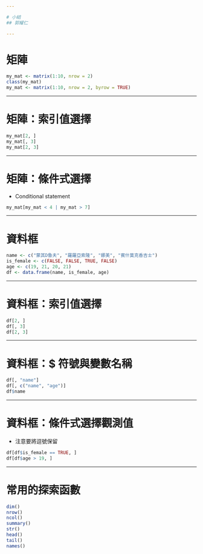 ```yaml
---

# 小結
## 郭耀仁

---
```


# 矩陣

```r
my_mat <- matrix(1:10, nrow = 2)
class(my_mat)
my_mat <- matrix(1:10, nrow = 2, byrow = TRUE)
```

---

# 矩陣：索引值選擇

```r
my_mat[2, ]
my_mat[, 3]
my_mat[2, 3]
```

---

# 矩陣：條件式選擇

- Conditional statement

```r
my_mat[my_mat < 4 | my_mat > 7]
```

---

# 資料框

```r
name <- c("蒙其D魯夫", "羅羅亞索隆", "娜美", "賓什莫克香吉士")
is_female <- c(FALSE, FALSE, TRUE, FALSE)
age <- c(19, 21, 20, 21)
df <- data.frame(name, is_female, age)
```

---

# 資料框：索引值選擇

```r
df[2, ]
df[, 3]
df[2, 3]
```

---

# 資料框：$ 符號與變數名稱

```r
df[, "name"]
df[, c("name", "age")]
df$name
```

---

# 資料框：條件式選擇觀測值

- 注意要將逗號保留

```r
df[df$is_female == TRUE, ]
df[df$age > 19, ]
```

---

# 常用的探索函數

```r
dim()
nrow()
ncol()
summary()
str()
head()
tail()
names()
```
